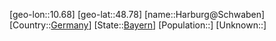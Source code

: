 ﻿---
location: [48.78,10.68]
type: City
tags:
- geo/City


SpocWebEntityId: 30767
isDeleted: false
confidential: public

---
[geo-lon::10.68]
[geo-lat::48.78]
[name::Harburg@Schwaben]
[Country::[Germany](geo/Continent/Europe/Germany.md)]
[State::[Bayern](geo/Continent/Europe/Germany/Bayern.md)]
[Population::]
[Unknown::]

